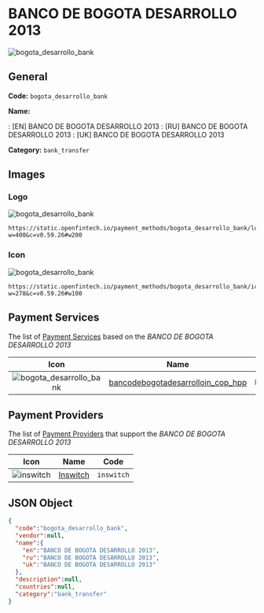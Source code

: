 
# BANCO DE BOGOTA DESARROLLO 2013 
![bogota_desarrollo_bank](https://static.openfintech.io/payment_methods/bogota_desarrollo_bank/logo.svg?w=400&c=v0.59.26#w200)  

## General 
**Code:** `bogota_desarrollo_bank` 
 
**Name:** 
 
:	[EN] BANCO DE BOGOTA DESARROLLO 2013 
:	[RU] BANCO DE BOGOTA DESARROLLO 2013 
:	[UK] BANCO DE BOGOTA DESARROLLO 2013 
 
**Category:** `bank_transfer` 
 

## Images 

### Logo 
![bogota_desarrollo_bank](https://static.openfintech.io/payment_methods/bogota_desarrollo_bank/logo.svg?w=400&c=v0.59.26#w200)  

```
https://static.openfintech.io/payment_methods/bogota_desarrollo_bank/logo.svg?w=400&c=v0.59.26#w200
```  

### Icon 
![bogota_desarrollo_bank](https://static.openfintech.io/payment_methods/bogota_desarrollo_bank/icon.svg?w=278&c=v0.59.26#w100)  

```
https://static.openfintech.io/payment_methods/bogota_desarrollo_bank/icon.svg?w=278&c=v0.59.26#w100
```  

## Payment Services 
 
The list of [Payment Services](/payment-services/) based on the _BANCO DE BOGOTA DESARROLLO 2013_ 

|Icon|Name|Code| 
|:---:|:---:|:---:| 
|![bogota_desarrollo_bank](https://static.openfintech.io/payment_methods/bogota_desarrollo_bank/icon.svg?w=278&c=v0.59.26#w100) |[bancodebogotadesarrolloin_cop_hpp](/payment-services/bancodebogotadesarrolloin_cop_hpp/)|`bancodebogotadesarrolloin_cop_hpp`| 
 

## Payment Providers 
 
The list of [Payment Providers](/payment-providers/) that support the _BANCO DE BOGOTA DESARROLLO 2013_ 

|Icon|Name|Code| 
|:---:|:---:|:---:| 
|![inswitch](https://static.openfintech.io/payment_providers/inswitch/icon.png?w=278&c=v0.59.26#w100) |[Inswitch](/payment-providers/inswitch/)|`inswitch`| 
 

## JSON Object 

```json
{
  "code":"bogota_desarrollo_bank",
  "vendor":null,
  "name":{
    "en":"BANCO DE BOGOTA DESARROLLO 2013",
    "ru":"BANCO DE BOGOTA DESARROLLO 2013",
    "uk":"BANCO DE BOGOTA DESARROLLO 2013"
  },
  "description":null,
  "countries":null,
  "category":"bank_transfer"
}
```  
